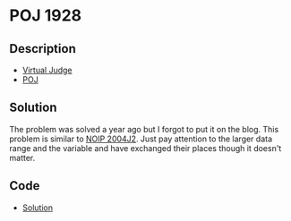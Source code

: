 # POJ 1928

## Description

- [Virtual Judge](https://vjudge.net/problem/POJ-1928)
- [POJ](http://poj.org/problem?id=1928)

## Solution

The problem was solved a year ago but I forgot to put it on the blog. This problem is similar to <a href="/codes/?oj=NOIP&pid=2004J2">NOIP 2004J2</a>. Just pay attention to the larger data range and the variable <data value="v{n}"></data> and <data value="v{m}"></data> have exchanged their places though it doesn't matter.

## Code

- [Solution](POJ.1928.0.cpp)
